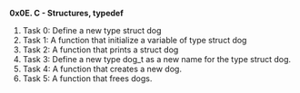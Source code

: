 **0x0E. C - Structures, typedef**
1. Task 0: Define a new type struct dog
2. Task 1: A function that initialize a variable of type struct dog
3. Task 2: A function that prints a struct dog
4. Task 3: Define a new type dog_t as a new name for the type struct dog.
5. Task 4: A function that creates a new dog.
6. Task 5: A function that frees dogs.